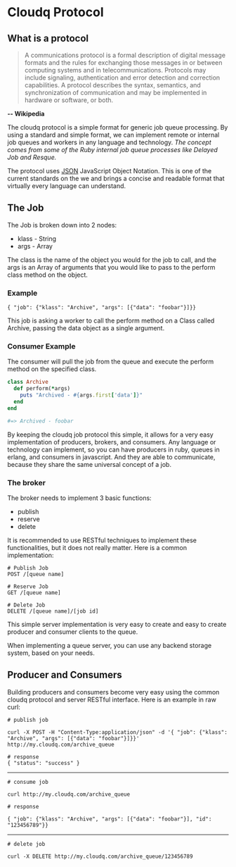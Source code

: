 # Cloudq Protocol

## What is a protocol

<blockquote>
A communications protocol is a formal description of digital message formats and the rules for exchanging those messages in or between computing systems and in telecommunications. Protocols may include signaling, authentication and error detection and correction capabilities. A protocol describes the syntax, semantics, and synchronization of communication and may be implemented in hardware or software, or both.
</blockquote>

__-- Wikipedia__


The cloudq protocol is a simple format for generic job queue processing.  By using a standard and simple format, we can implement remote or internal job queues and workers in any language and technology.  _The concept comes from some of the Ruby internal job queue processes like Delayed Job and Resque._ 

The protocol uses [JSON](http://www.json.org) JavaScript Object Notation.  This is one of the current standards on the we and brings a concise and readable format that virtually every language can understand.

## The Job

The Job is broken down into 2 nodes:

* klass - String
* args - Array

The class is the name of the object you would for the job to call, and the args is an Array of arguments that you would like to pass to the perform class method on the object.

### Example

    { "job": {"klass": "Archive", "args": [{"data": "foobar"}]}}
    
This job is asking a worker to call the perform method on a Class called Archive, passing the data object as a single argument.

### Consumer Example

The consumer will pull the job from the queue and execute the perform method
on the specified class.

``` ruby
class Archive
  def perform(*args)
    puts "Archived - #{args.first['data']}"
  end
end

#=> Archived - foobar
```

By keeping the cloudq job protocol this simple, it allows for a very easy implementation of producers, brokers, and consumers.  Any language or technology
can implement, so you can have producers in ruby, queues in erlang, and consumers 
in javascript.  And they are able to communicate, because they share the same universal
concept of a job.

### The broker

The broker needs to implement 3 basic functions:

* publish
* reserve
* delete

It is recommended to use RESTful techniques to implement these functionalities, but it does not really matter.  Here is a common implementation:

    # Publish Job
    POST /[queue name]

    # Reserve Job
    GET /[queue name]
    
    # Delete Job
    DELETE /[queue name]/[job id]
    
This simple server implementation is very easy to create and easy to create producer and consumer clients to the queue.  

When implementing a queue server, you can use any backend storage system, based on your needs.

## Producer and Consumers

Building producers and consumers become very easy using the common cloudq protocol and server RESTful interface.  Here is an example in raw curl:

    # publish job
    
    curl -X POST -H "Content-Type:application/json" -d '{ "job": {"klass": "Archive", "args": [{"data": "foobar"}]}}' http://my.cloudq.com/archive_queue
    
    # response
    { "status": "success" }
    
---

    # consume job
    
    curl http://my.cloudq.com/archive_queue
    
    # response
    
    { "job": {"klass": "Archive", "args": [{"data": "foobar"}], "id": "123456789"}}
    
---
    
    # delete job
    
    curl -X DELETE http://my.cloudq.com/archive_queue/123456789
    

    
    
    